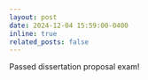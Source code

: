 ```yaml
---
layout: post
date: 2024-12-04 15:59:00-0400
inline: true
related_posts: false
---
```


Passed dissertation proposal exam!
